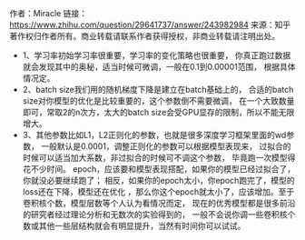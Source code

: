 
作者：Miracle
链接：https://www.zhihu.com/question/29641737/answer/243982984
来源：知乎
著作权归作者所有。商业转载请联系作者获得授权，非商业转载请注明出处。

+ 1、学习率初始学习率很重要，学习率的变化策略也很重要，
你真正跑过数据就会发现其中的奥秘，适当时候可微调，一般在0.1到0.00001范围，
根据具体情况定。
+ 2、batch size我们用的随机梯度下降是建立在batch基础上的，
合适的batch size对你模型的优化是比较重要的，这个参数倒不需要微调，
在一个大致数量即可，常取2的n次方，太大的batch size会受GPU显存的限制，所以不能无限增大。
+ 3、其他参数比如L1，L2正则化的参数，也就是很多深度学习框架里面的wd参数，
一般默认是0.0001，调整正则化的参数可以根据模型表现来，
过拟合的时候可以适当加大系数，非过拟合的时候可不调这个参数，
毕竟跑一次模型得花不少时间。
epoch，应该要和模型表现搭配，如果你的模型已经过拟合了，你就没必要继续跑了；
相反，如果你的epoch太小，你epoch跑完了，模型的loss还在下降，模型还在优化
，那么你这个epoch就太小了，应该增加。至于卷积核个数，模型层数等个人认为看情况而定，
现在的优秀模型都是很多前沿的研究者经过理论分析和无数次的实验得到的，
一般不会说你调一些卷积核个数或其他一些层结构就会有明显提升，当然有时间你可以试试。
